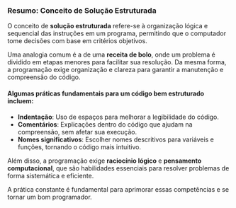 ### Resumo: Conceito de Solução Estruturada

O conceito de **solução estruturada** refere-se à organização lógica e sequencial das instruções em um programa, permitindo que o computador tome decisões com base em critérios objetivos.

Uma analogia comum é a de uma **receita de bolo**, onde um problema é dividido em etapas menores para facilitar sua resolução. Da mesma forma, a programação exige organização e clareza para garantir a manutenção e compreensão do código.

#### Algumas práticas fundamentais para um código bem estruturado incluem:

- **Indentação**: Uso de espaços para melhorar a legibilidade do código.
- **Comentários**: Explicações dentro do código que ajudam na compreensão, sem afetar sua execução.
- **Nomes significativos**: Escolher nomes descritivos para variáveis e funções, tornando o código mais intuitivo.

Além disso, a programação exige **raciocínio lógico** e **pensamento computacional**, que são habilidades essenciais para resolver problemas de forma sistemática e eficiente.

A prática constante é fundamental para aprimorar essas competências e se tornar um bom programador.

